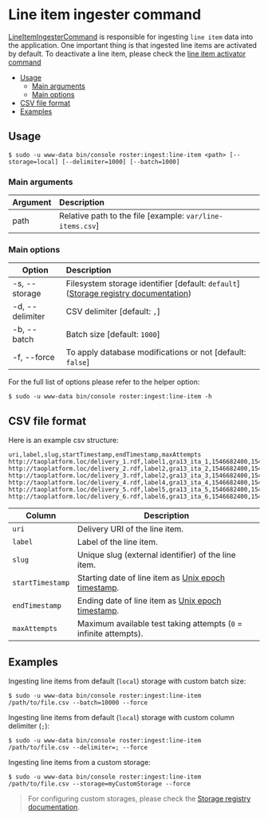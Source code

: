 # Line item ingester command

[LineItemIngesterCommand](../../src/Command/Ingester/LineItemIngesterCommand.php) is responsible for ingesting 
`line item` data into the application. One important thing is that ingested line items are activated by default.
To deactivate a line item, please check the [line item activator command](line-item-activator-command.md)

- [Usage](#usage)
    - [Main arguments](#main-arguments)
    - [Main options](#main-options)
- [CSV file format](#csv-file-format)
- [Examples](#examples)

## Usage
```shell script
$ sudo -u www-data bin/console roster:ingest:line-item <path> [--storage=local] [--delimiter=1000] [--batch=1000]
```

### Main arguments

| Argument | Description                                               |
| ---------|:----------------------------------------------------------|
| path     | Relative path to the file [example: `var/line-items.csv`] |

### Main options

| Option          | Description                                                                                                   |
| ----------------|:--------------------------------------------------------------------------------------------------------------|
| -s, --storage   | Filesystem storage identifier [default: `default`] ([Storage registry documentation](../storage-registry.md)) |
| -d, --delimiter | CSV delimiter [default: `,`]                                                                                  |
| -b, --batch     | Batch size [default: `1000`]                                                                                  |
| -f, --force     | To apply database modifications or not [default: `false`]                                                     |

For the full list of options please refer to the helper option:
```shell script
$ sudo -u www-data bin/console roster:ingest:line-item -h
```

## CSV file format

Here is an example csv structure: 

```csv
uri,label,slug,startTimestamp,endTimestamp,maxAttempts
http://taoplatform.loc/delivery_1.rdf,label1,gra13_ita_1,1546682400,1546713000,1
http://taoplatform.loc/delivery_2.rdf,label2,gra13_ita_2,1546682400,1546713000,2
http://taoplatform.loc/delivery_3.rdf,label2,gra13_ita_3,1546682400,1546713000,1
http://taoplatform.loc/delivery_4.rdf,label4,gra13_ita_4,1546682400,1546713000,2
http://taoplatform.loc/delivery_5.rdf,label5,gra13_ita_5,1546682400,1546713000,1
http://taoplatform.loc/delivery_6.rdf,label6,gra13_ita_6,1546682400,1546713000,2
```

| Column | Description |
|--------|-------------|
| `uri` | Delivery URI of the line item. |
| `label` | Label of the line item. |
| `slug` | Unique slug (external identifier) of the line item. |
| `startTimestamp` | Starting date of line item as [Unix epoch timestamp](https://www.epochconverter.com/clock). |
| `endTimestamp` | Ending date of line item as [Unix epoch timestamp](https://www.epochconverter.com/clock). |
| `maxAttempts` | Maximum available test taking attempts (`0` = infinite attempts). |

## Examples

Ingesting line items from default (`local`) storage with custom batch size:
```shell script
$ sudo -u www-data bin/console roster:ingest:line-item /path/to/file.csv --batch=10000 --force
```

Ingesting line items from default (`local`) storage with custom column delimiter (`;`):
```shell script
$ sudo -u www-data bin/console roster:ingest:line-item /path/to/file.csv --delimiter=; --force
```

Ingesting line items from a custom storage:
```shell script
$ sudo -u www-data bin/console roster:ingest:line-item /path/to/file.csv --storage=myCustomStorage --force
```

> For configuring custom storages, please check the [Storage registry documentation](../storage-registry.md).

